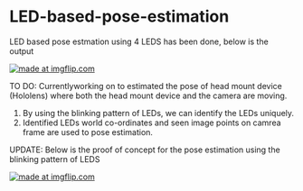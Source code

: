 # LED-based-pose-estimation

LED based pose estmation using 4 LEDS has been done, below is the output

<a href="https://imgflip.com/gif/27dn5j"><img src="https://i.imgflip.com/27dn5j.gif" title="made at imgflip.com"/></a>

TO DO:
Currentlyworking on to estimated the pose of head mount device (Hololens) where both the head mount device and the camera are moving. 
1. By using the blinking pattern of LEDs, we can identify the LEDs uniquely.
2. Identified LEDs world co-ordinates and seen image points on camrea frame are used to pose estimation.

UPDATE: Below is the proof of concept for the pose estimation using the blinking pattern of LEDS

<a href="https://imgflip.com/gif/2ca4b2"><img src="https://i.imgflip.com/2ca4b2.gif" title="made at imgflip.com"/></a>
